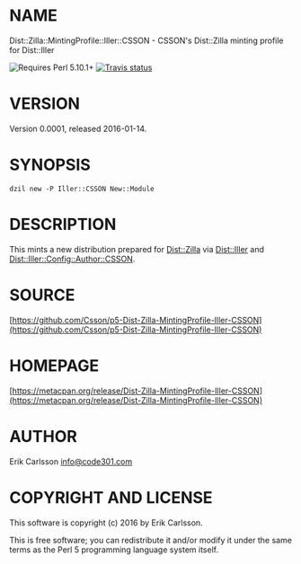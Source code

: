 # NAME

Dist::Zilla::MintingProfile::Iller::CSSON - CSSON's Dist::Zilla minting profile for Dist::Iller

![Requires Perl 5.10.1+](https://img.shields.io/badge/perl-5.10.1+-brightgreen.svg) [![Travis status](https://api.travis-ci.org//.svg?branch=master)](https://travis-ci.org//)

# VERSION

Version 0.0001, released 2016-01-14.

# SYNOPSIS

    dzil new -P Iller::CSSON New::Module

# DESCRIPTION

This mints a new distribution prepared for [Dist::Zilla](https://metacpan.org/pod/Dist::Zilla) via [Dist::Iller](https://metacpan.org/pod/Dist::Iller) and [Dist::Iller::Config::Author::CSSON](https://metacpan.org/pod/Dist::Iller::Config::Author::CSSON).

# SOURCE

[https://github.com/Csson/p5-Dist-Zilla-MintingProfile-Iller-CSSON](https://github.com/Csson/p5-Dist-Zilla-MintingProfile-Iller-CSSON)

# HOMEPAGE

[https://metacpan.org/release/Dist-Zilla-MintingProfile-Iller-CSSON](https://metacpan.org/release/Dist-Zilla-MintingProfile-Iller-CSSON)

# AUTHOR

Erik Carlsson <info@code301.com>

# COPYRIGHT AND LICENSE

This software is copyright (c) 2016 by Erik Carlsson.

This is free software; you can redistribute it and/or modify it under
the same terms as the Perl 5 programming language system itself.
